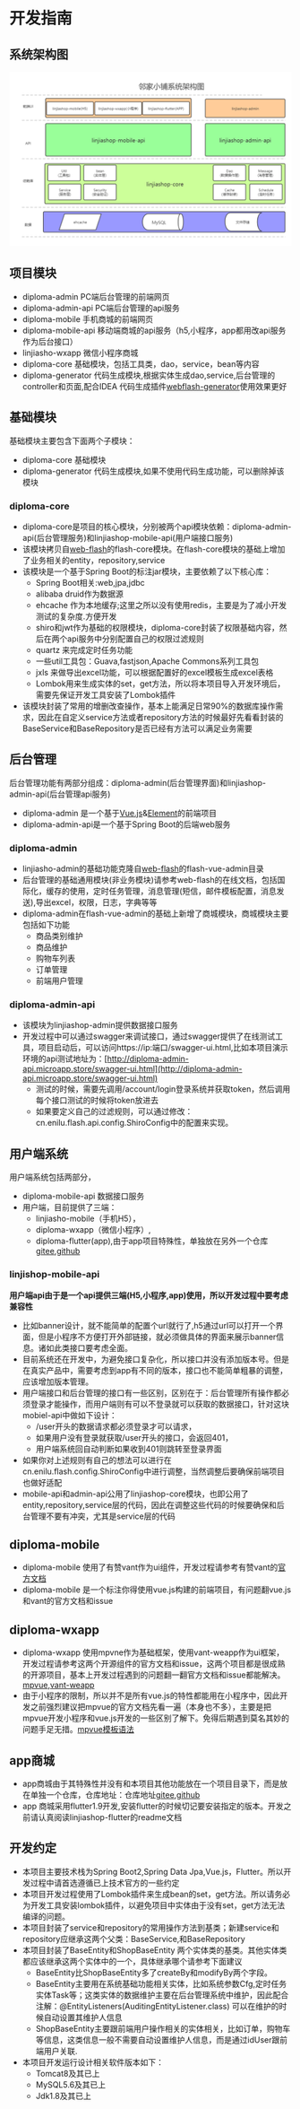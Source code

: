 # 开发指南

## 系统架构图

![系统架构图](../img/architecture.jpg)

## 项目模块
- diploma-admin PC端后台管理的前端网页
- diploma-admin-api PC端后台管理的api服务
- diploma-mobile 手机商城的前端网页
- diploma-mobile-api 移动端商城的api服务（h5,小程序，app都用改api服务作为后台接口）
- linjiasho-wxapp 微信小程序商城
- diploma-core 基础模块，包括工具类，dao，service，bean等内容
- diploma-generator 代码生成模块,根据实体生成dao,service,后台管理的controller和页面,配合IDEA 代码生成插件[webflash-generator](https://plugins.jetbrains.com/plugin/12648-webflash-generator)使用效果更好

## 基础模块
基础模块主要包含下面两个子模块：
- diploma-core 基础模块
- diploma-generator 代码生成模块,如果不使用代码生成功能，可以删除掉该模块


### diploma-core
- diploma-core是项目的核心模块，分别被两个api模块依赖：diploma-admin-api(后台管理服务)和linjiashop-mobile-api(用户端接口服务)
- 该模块拷贝自[web-flash](http://enilu.gitee.io/web-flash)的flash-core模块。在flash-core模块的基础上增加了业务相关的entity，repository,service
- 该模块是一个基于Spring Boot的标注jar模块，主要依赖了以下核心库：
    - Spring Boot相关:web,jpa,jdbc
    - alibaba druid作为数据源
    - ehcache 作为本地缓存;这里之所以没有使用redis，主要是为了减小开发测试的复杂度.方便开发
    - shiro和jwt作为基础的权限模块，diploma-core封装了权限基础内容，然后在两个api服务中分别配置自己的权限过滤规则
    - quartz 来完成定时任务功能
    - 一些util工具包：Guava,fastjson,Apache Commons系列工具包
    - jxls 来做导出excel功能，可以根据配置好的excel模板生成excel表格
    - Lombok用来生成实体的set，get方法，所以将本项目导入开发环境后，需要先保证开发工具安装了Lombok插件
- 该模块封装了常用的增删改查操作，基本上能满足日常90%的数据库操作需求，因此在自定义service方法或者repository方法的时候最好先看看封装的BaseService和BaseRepository是否已经有方法可以满足业务需要
## 后台管理
后台管理功能有两部分组成：diploma-admin(后台管理界面)和linjiashop-admin-api(后台管理api服务)
- diploma-admin 是一个基于[Vue.js](https://cn.vuejs.org/)&[Element](https://element.eleme.cn/#/zh-CN)的前端项目
- diploma-admin-api是一个基于Spring Boot的后端web服务

### diploma-admin
- linjiasho-admin的基础功能克隆自[web-flash](http://enilu.gitee.io/web-flash)的flash-vue-admin目录
- 后台管理的基础通用模块(非业务模块)请参考web-flash的在线文档，包括国际化，缓存的使用，定时任务管理，消息管理(短信，邮件模板配置，消息发送),导出excel，权限，日志，字典等等
- diploma-admin在flash-vue-admin的基础上新增了商城模块，商城模块主要包括如下功能
    - 商品类别维护
    - 商品维护
    - 购物车列表
    - 订单管理
    - 前端用户管理

### diploma-admin-api
- 该模块为linjiashop-admin提供数据接口服务
- 开发过程中可以通过swagger来调试接口，通过swagger提供了在线测试工具，项目启动后，可以访问https://ip:端口/swagger-ui.html,比如本项目演示环境的api测试地址为：[http://diploma-admin-api.microapp.store/swagger-ui.html](http://diploma-admin-api.microapp.store/swagger-ui.html)
    - 测试的时候，需要先调用/account/login登录系统并获取token，然后调用每个接口测试的时候将token放进去
    - 如果要定义自己的过滤规则，可以通过修改：cn.enilu.flash.api.config.ShiroConfig中的配置来实现。
   

## 用户端系统
用户端系统包括两部分，

- diploma-mobile-api 数据接口服务
- 用户端，目前提供了三端：
    - linjiasho-mobile（手机H5），
    - diploma-wxapp（微信小程序）,
    - diploma-flutter(app),由于app项目特殊性，单独放在另外一个仓库[gitee](https://gitee.com/microapp/diploma-flutter),[github](https://github.com/microapp-store/diploma-flutter)


### linjishop-mobile-api
**用户端api由于是一个api提供三端(H5,小程序,app)使用，所以开发过程中要考虑兼容性**
- 比如banner设计，就不能简单的配置个url就行了,h5通过url可以打开一个界面，但是小程序不方便打开外部链接，就必须做具体的界面来展示banner信息。诸如此类接口要考虑全面。
- 目前系统还在开发中，为避免接口复杂化，所以接口并没有添加版本号。但是在真实产品中，需要考虑到app有不同的版本，接口也不能简单粗暴的调整，应该增加版本管理。
- 用户端接口和后台管理的接口有一些区别，区别在于：后台管理所有操作都必须登录才能操作，而用户端则有可以不登录就可以获取的数据接口，针对这块mobiel-api中做如下设计：
    - /user开头的数据请求都必须登录才可以请求，
    - 如果用户没有登录就获取/user开头的接口，会返回401，
    - 用户端系统回自动判断如果收到401则跳转至登录界面
- 如果你对上述规则有自己的想法可以进行在cn.enilu.flash.config.ShiroConfig中进行调整，当然调整后要确保前端项目也做好适配
- mobile-api和admin-api公用了linjiashop-core模块，也即公用了entity,repository,service层的代码，因此在调整这些代码的时候要确保和后台管理不要有冲突，尤其是service层的代码
    

## diploma-mobile
- diploma-mobile 使用了有赞vant作为ui组件，开发过程请参考有赞vant的[官方文档](https://youzan.github.io/vant/#/zh-CN/intro)
- diploma-mobile 是一个标注你得使用vue.js构建的前端项目，有问题翻vue.js和vant的官方文档和issue


## diploma-wxapp
- diploma-wxapp 使用mpvne作为基础框架，使用vant-weapp作为ui框架，开发过程请参考这两个开源组件的官方文档和issue，这两个项目都是很成熟的开源项目，基本上开发过程遇到的问题翻一翻官方文档和issue都能解决。[mpvue](http://mpvue.com),[vant-weapp](https://youzan.github.io/vant-weapp/#/)
- 由于小程序的限制，所以并不是所有vue.js的特性都能用在小程序中，因此开发之前强烈建议把mpvue的官方文档先看一遍（本身也不多），主要是把mpvue开发小程序和vue.js开发的一些区别了解下。免得后期遇到莫名其妙的问题手足无措。[mpvue模板语法](http://mpvue.com/mpvue/#%E6%A8%A1%E6%9D%BF%E8%AF%AD%E6%B3%95)


## app商城
- app商城由于其特殊性并没有和本项目其他功能放在一个项目目录下，而是放在单独一个仓库，仓库地址：仓库地址[gitee](https://gitee.com/microapp/diploma-flutter),[github](https://github.com/microapp-store/diploma-flutter)
- app 商城采用flutter1.9开发,安装flutter的时候切记要安装指定的版本。开发之前请认真阅读linjiashop-flutter的readme文档


## 开发约定
- 本项目主要技术栈为Spring Boot2,Spring Data Jpa,Vue.js，Flutter。所以开发过程中请首选遵循已上技术官方的一些约定
- 本项目开发过程使用了Lombok插件来生成bean的set，get方法。所以请务必为开发工具安装lombok插件，以避免项目中实体由于没有set，get方法无法编译的问题。
- 本项目封装了service和repository的常用操作方法到基类；新建service和repository应继承这两个父类：BaseService,和BaseRepository
- 本项目封装了BaseEntity和ShopBaseEntity 两个实体类的基类。其他实体类都应该继承这两个实体中的一个，具体继承哪个请参考下面建议
    - BaseEntity比ShopBaseEntity多了createBy和modifyBy两个字段。
    - BaseEntity主要用在系统基础功能相关实体，比如系统参数Cfg,定时任务实体Task等；这类实体的数据维护主要在后台管理系统中维护，因此配合注解：@EntityListeners(AuditingEntityListener.class) 可以在维护的时候自动设置其维护人信息
    - ShopBaseEntity主要跟前端用户操作相关的实体相关，比如订单，购物车等信息，这类信息一般不需要自动设置维护人信息，而是通过idUser跟前端用户关联.
- 本项目开发运行设计相关软件版本如下：
    - Tomcat8及其已上
    - MySQL5.6及其已上
    - Jdk1.8及其已上




